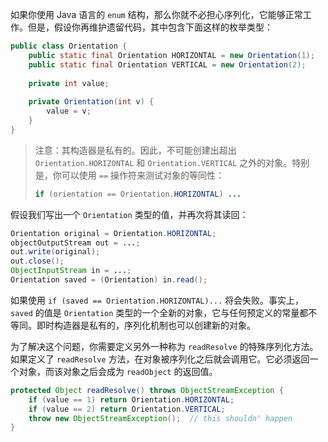 如果你使用 Java 语言的 `enum` 结构，那么你就不必担心序列化，它能够正常工作。但是，假设你再维护遗留代码，其中包含下面这样的枚举类型：

```java
public class Orientation {
    public static final Orientation HORIZONTAL = new Orientation(1);
    public static final Orientation VERTICAL = new Orientation(2);
    
    private int value;
    
    private Orientation(int v) {
        value = v;
    }
}
```

> 注意：其构造器是私有的。因此，不可能创建出超出 `Orientation.HORIZONTAL` 和 `Orientation.VERTICAL` 之外的对象。特别是，你可以使用 `==` 操作符来测试对象的等同性：
>
> ```java
> if (orientation == Orientation.HORIZONTAL) ...
> ```

假设我们写出一个 `Orientation` 类型的值，并再次将其读回：

```java
Orientation original = Orientation.HORIZONTAL;
objectOutputStream out = ...;
out.write(original);
out.close();
ObjectInputStream in = ...;
Orientation saved = (Orientation) in.read();
```

如果使用 `if (saved == Orientation.HORIZONTAL)...` 将会失败。事实上，`saved` 的值是 `Orientation` 类型的一个全新的对象，它与任何预定义的常量都不等同。即时构造器是私有的，序列化机制也可以创建新的对象。

为了解决这个问题，你需要定义另外一种称为 `readResolve` 的特殊序列化方法。如果定义了 `readResolve` 方法，在对象被序列化之后就会调用它。它必须返回一个对象，而该对象之后会成为 `readObject` 的返回值。

```java
protected Object readResolve() throws ObjectStreamException {
    if (value == 1) return Orientation.HORIZONTAL;
    if (value == 2) return Orientation.VERTICAL;
    throw new ObjectStreamException();	// this shouldn' happen
}
```

